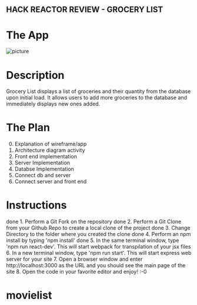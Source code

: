 ## HACK REACTOR REVIEW - GROCERY LIST

# The App
![picture](client/dist/HackReactorReview_GroceryList.png) 

# Description
Grocery List displays a list of groceries and their quantity from the database upon initial load.
It allows users to add more groceries to the database and immediately displays new ones added.

# The Plan
0. Explanation of wireframe/app
1. Architecture diagram activity
2. Front end implementation
3. Server Implementation
4. Databse Implementation
6. Connect db and server
7. Connect server and front end

# Instructions
done 1. Perform a Git Fork on the repository
done 2. Perform a Git Clone from your Github Repo to create a local clone of the project
done 3. Change Directory to the folder where you created the clone
done 4. Perform an npm install by typing 'npm install'
done 5. In the same terminal window, type 'npm run react-dev'. This will start webpack for transpilation of your jsx files
6. In a new terminal window, type 'npm run start'. This will start express web server for your site
7. Open a browser window and enter http://localhost:3000 as the URL and you should see the main page of the site
8. Open the code in your favorite editor and enjoy! :-0



# movielist
